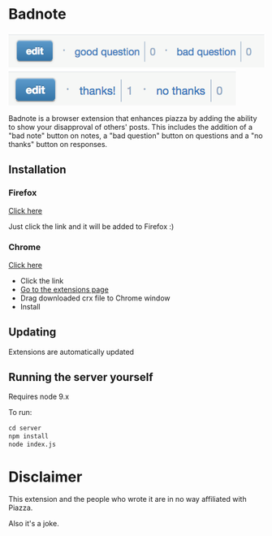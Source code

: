 # Badnote

![screenshot1](screenshot1.png)
![screenshot2](screenshot2.png)

Badnote is a browser extension that enhances piazza by adding the ability to show your disapproval of others' posts. This includes the addition of a "bad note" button on notes, a "bad question" button on questions and a "no thanks" button on responses.

## Installation
### Firefox
[Click here](https://elanini.com/update/badnote.xpi)

Just click the link and it will be added to Firefox :)

### Chrome
[Click here](https://elanini.com/update/badnote.crx)

- Click the link
- [Go to the extensions page](chrome://extensions/)
- Drag downloaded crx file to Chrome window
- Install

## Updating
Extensions are automatically updated

## Running the server yourself
Requires node 9.x

To run:
```
cd server
npm install
node index.js
```

# Disclaimer
This extension and the people who wrote it are in no way affiliated with Piazza.

Also it's a joke.
